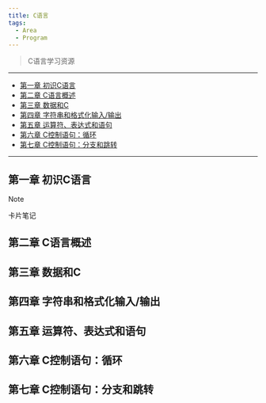 ```yaml
---
title: C语言
tags:
  - Area
  - Program
---
```


> C语言学习资源

---

- [第一章 初识C语言](#第一章-初识c语言)
- [第二章 C语言概述](#第二章-c语言概述)
- [第三章 数据和C](#第三章-数据和c)
- [第四章 字符串和格式化输入/输出](#第四章-字符串和格式化输入输出)
- [第五章  运算符、表达式和语句](#第五章--运算符表达式和语句)
- [第六章 C控制语句：循环](#第六章-c控制语句循环)
- [第七章 C控制语句：分支和跳转](#第七章-c控制语句分支和跳转)


---

## 第一章 初识C语言

> [!note]
> 卡片笔记
> 
## 第二章 C语言概述


## 第三章 数据和C

## 第四章 字符串和格式化输入/输出


## 第五章  运算符、表达式和语句


## 第六章 C控制语句：循环

## 第七章 C控制语句：分支和跳转